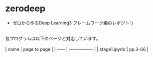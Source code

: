# zerodeep

- ゼロから作るDeep Learning3 フレームワーク編のレポジトリ
<br>
各プログラムは以下のページと対応しています。<br>
<br>
| name | page to page |
| ---- | ------------ |
| stage1.ipynb | pp.3-66 |
